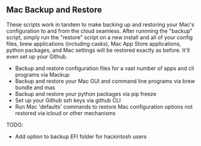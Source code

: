 ## Mac Backup and Restore

These scripts work in tandem to make backing up and restoring your Mac's configuration to and from the cloud seamless.
After runnning the "backup" script, simply run the "restore" script on a new install and all of your config files, brew applications (including casks), Mac App Store applications, python packages, and Mac settings will be restored exactly as before. It'll even set up your Github.

- Backup and restore configuration files for a vast number of apps and cli programs via Mackup
- Backup and restore your Mac GUI and command line programs via brew bundle and mas
- Backup and restore your python packages via pip freeze
- Set up your Github ssh keys via github CLI
- Run Mac 'defaults' commands to restore Mac configuration options not restored via icloud or other mechanisms


TODO:
- Add option to backup EFI folder for hackintosh users
